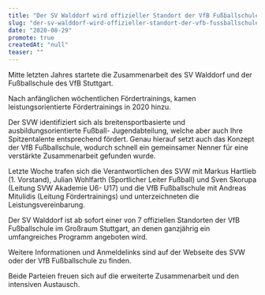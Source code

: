 ```yaml
---
title: "Der SV Walddorf wird offizieller Standort der VfB Fußballschule"
slug: "der-sv-walddorf-wird-offizieller-standort-der-vfb-fussballschule"
date: "2020-08-29"
promote: true
createdAt: "null"
teaser: ""
---
```

Mitte letzten Jahres startete die Zusammenarbeit des SV Walddorf und der Fußballschule des VfB Stuttgart.


Nach anfänglichen wöchentlichen Fördertrainings, kamen leistungsorientierte Fördertrainings in 2020 hinzu.


Der SVW identifiziert sich als breitensportbasierte und ausbildungsorientierte Fußball- Jugendabteilung, welche aber auch Ihre Spitzentalente entsprechend fördert. Genau hierauf setzt auch das Konzept der VfB Fußballschule, wodurch schnell ein gemeinsamer Nenner für eine verstärkte Zusammenarbeit gefunden wurde.


Letzte Woche trafen sich die Verantwortlichen des SVW mit Markus Hartlieb (1. Vorstand), Julian Wohlfarth (Sportlicher Leiter Fußball) und Sven Skorupa (Leitung SVW Akademie U6- U17) und die VfB Fußballschule mit Andreas Mitulidis (Leitung Fördertrainings) und unterzeichneten die Leistungsvereinbarung.


Der SV Walddorf ist ab sofort einer von 7 offiziellen Standorten der VfB Fußballschule im Großraum Stuttgart, an denen ganzjährig ein umfangreiches Programm angeboten wird.


Weitere Informationen und Anmeldelinks sind auf der Webseite des SVW oder der VfB Fußballschule zu finden.


Beide Parteien freuen sich auf die erweiterte Zusammenarbeit und den intensiven Austausch.
